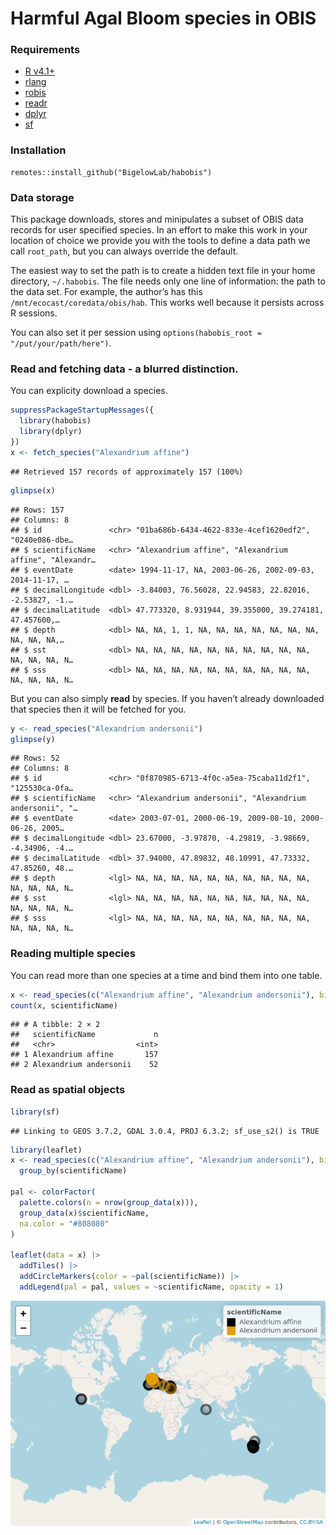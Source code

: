 Harmful Agal Bloom species in OBIS
================

### Requirements

-   [R v4.1+]()
-   [rlang](https://CRAN.R-project.org/package=rlang)
-   [robis](https://CRAN.R-project.org/package=robis)
-   [readr](https://CRAN.R-project.org/package=readr)
-   [dplyr](https://CRAN.R-project.org/package=dplyr)
-   [sf](https://CRAN.R-project.org/package=sf)

### Installation

    remotes::install_github("BigelowLab/habobis")

### Data storage

This package downloads, stores and minipulates a subset of OBIS data
records for user specified species. In an effort to make this work in
your location of choice we provide you with the tools to define a data
path we call `root_path`, but you can always override the default.

The easiest way to set the path is to create a hidden text file in your
home directory, `~/.habobis`. The file needs only one line of
information: the path to the data set. For example, the author’s has
this `/mnt/ecocast/coredata/obis/hab`. This works well because it
persists across R sessions.

You can also set it per session using
`options(habobis_root = "/put/your/path/here")`.

### Read and fetching data - a blurred distinction.

You can explicity download a species.

``` r
suppressPackageStartupMessages({
  library(habobis)
  library(dplyr)
})
x <- fetch_species("Alexandrium affine")
```

    ## Retrieved 157 records of approximately 157 (100%)

``` r
glimpse(x)
```

    ## Rows: 157
    ## Columns: 8
    ## $ id               <chr> "01ba686b-6434-4622-833e-4cef1620edf2", "0240e086-dbe…
    ## $ scientificName   <chr> "Alexandrium affine", "Alexandrium affine", "Alexandr…
    ## $ eventDate        <date> 1994-11-17, NA, 2003-06-26, 2002-09-03, 2014-11-17, …
    ## $ decimalLongitude <dbl> -3.84003, 76.56028, 22.94583, 22.82016, -2.53827, -1.…
    ## $ decimalLatitude  <dbl> 47.773320, 8.931944, 39.355000, 39.274181, 47.457600,…
    ## $ depth            <dbl> NA, NA, 1, 1, NA, NA, NA, NA, NA, NA, NA, NA, NA, NA,…
    ## $ sst              <dbl> NA, NA, NA, NA, NA, NA, NA, NA, NA, NA, NA, NA, NA, N…
    ## $ sss              <dbl> NA, NA, NA, NA, NA, NA, NA, NA, NA, NA, NA, NA, NA, N…

But you can also simply **read** by species. If you haven’t already
downloaded that species then it will be fetched for you.

``` r
y <- read_species("Alexandrium andersonii")
glimpse(y)
```

    ## Rows: 52
    ## Columns: 8
    ## $ id               <chr> "0f870985-6713-4f0c-a5ea-75caba11d2f1", "125530ca-0fa…
    ## $ scientificName   <chr> "Alexandrium andersonii", "Alexandrium andersonii", "…
    ## $ eventDate        <date> 2003-07-01, 2000-06-19, 2009-08-10, 2000-06-26, 2005…
    ## $ decimalLongitude <dbl> 23.67000, -3.97870, -4.29819, -3.98669, -4.34906, -4.…
    ## $ decimalLatitude  <dbl> 37.94000, 47.89832, 48.10991, 47.73332, 47.85260, 48.…
    ## $ depth            <lgl> NA, NA, NA, NA, NA, NA, NA, NA, NA, NA, NA, NA, NA, N…
    ## $ sst              <lgl> NA, NA, NA, NA, NA, NA, NA, NA, NA, NA, NA, NA, NA, N…
    ## $ sss              <lgl> NA, NA, NA, NA, NA, NA, NA, NA, NA, NA, NA, NA, NA, N…

### Reading multiple species

You can read more than one species at a time and bind them into one
table.

``` r
x <- read_species(c("Alexandrium affine", "Alexandrium andersonii"), bind = TRUE)
count(x, scientificName)
```

    ## # A tibble: 2 × 2
    ##   scientificName             n
    ##   <chr>                  <int>
    ## 1 Alexandrium affine       157
    ## 2 Alexandrium andersonii    52

### Read as spatial objects

``` r
library(sf)
```

    ## Linking to GEOS 3.7.2, GDAL 3.0.4, PROJ 6.3.2; sf_use_s2() is TRUE

``` r
library(leaflet)
x <- read_species(c("Alexandrium affine", "Alexandrium andersonii"), bind = TRUE, form = "sf") |>
  group_by(scientificName)

pal <- colorFactor(
  palette.colors(n = nrow(group_data(x))),
  group_data(x)$scientificName,
  na.color = "#808080"
)

leaflet(data = x) |>
  addTiles() |>
  addCircleMarkers(color = ~pal(scientificName)) |>
  addLegend(pal = pal, values = ~scientificName, opacity = 1)
```

![](README_files/figure-gfm/unnamed-chunk-4-1.png)<!-- -->
